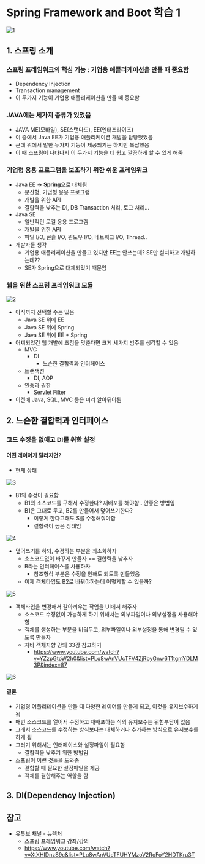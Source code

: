 # Spring Framework and Boot 학습 1

![1](Spring_images/1.png)

## 1. 스프링 소개

### 스프링 프레임워크의 핵심 기능 : 기업용 애플리케이션을 만들 때 중요함

- Dependency Injection
- Transaction management
- 이 두가지 기능이 기업용 애플리케이션을 만들 때 중요함

### JAVA에는 세가지 종류가 있었음

- JAVA ME(모바일), SE(스탠다드), EE(엔터프라이즈)
- 이 중에서 Java EE가 기업용 애플리케이션 개발을 담당했었음
- 근데 위에서 말한 두가지 기능이 제공되기는 하지만 복잡했음
- 이 때 스프링이 나타나서 이 두가지 기능을 더 쉽고 깔끔하게 할 수 있게 해줌

### 기업형 응용 프로그램을 보조하기 위한 쉬운 프레임워크

- Java EE -> <b>Spring</b>으로 대체됨
  - 분산형, 기업형 응용 프로그램
  - 개발을 위한 API
  - 결합력을 낮추는 DI, DB Transaction 처리, 로그 처리...
- Java SE
  - 일반적인 로컬 응용 프로그램
  - 개발을 위한 API
  - 파일 I/O, 콘솔 I/O, 윈도우 I/O, 네트워크 I/O, Thread..
- 개발자들 생각
  - 기업용 애플리케이션을 만들고 있지만 EE는 안쓰는데? SE만 설치하고 개발하는데??
  - SE가 Spring으로 대체되었기 때문임

### 웹을 위한 스프링 프레임워크 모듈

![2](Spring_images/2.png)

- 아직까지 선택할 수는 있음
  - Java SE 위에 EE
  - Java SE 위에 Spring
  - Java SE 위에 EE + Spring
- 어찌되었건 웹 개발에 초점을 맞춘다면 크게 세가지 범주를 생각할 수 있음
  - MVC
    - DI
      - 느슨한 결합력과 인터페이스
  - 트랜잭션
    - DI, AOP
  - 인증과 권한
    - Servlet Filter
- 이전에 Java, SQL, MVC 등은 미리 알아둬야됨



## 2. 느슨한 결합력과 인터페이스

### 코드 수정을 없애고 DI를 위한 설정

#### 어떤 레이어가 달라지면?

- 현재 상태

![3](Spring_images/3.png)

- B1의 수정이 필요함
  - B1의 소스코드를 구해서 수정한다? 재배포를 해야함.. 안좋은 방법임
  - B1은 그대로 두고, B2를 만들어서 덮어쓰기한다?
    - 이렇게 한다고해도 S를 수정해줘야함
    - 결합력이 높은 상태임

![4](Spring_images/4.png)

- 덮어쓰기를 하되, 수정하는 부분을 최소화하자
  - 소스코드없이 바꾸게 만들자 == 결합력을 낮추자
  - B라는 인터페이스를 사용하자
    - 참조형식 부분은 수정을 안해도 되도록 만들었음
  - 이제 객체타입도 B2로 바꿔야하는데 어떻게할 수 있을까?

![5](Spring_images/5.png)

- 객체타입을 변경해서 갈아끼우는 작업을 UI에서 해주자
  - 소스코드 수정없이 가능하게 하기 위해서는 외부파일이나 외부설정을 사용해야함
  - 객체를 생성하는 부분을 비워두고, 외부파일이나 외부설정을 통해 변경될 수 있도록 만들자
  - 자바 객체지향 강의 33강 참고하기
    - https://www.youtube.com/watch?v=YZzpGtpW2h0&list=PLq8wAnVUcTFV4ZjRbyGnw6T1tgmYDLM3P&index=87

![6](Spring_images/6.png)

#### 결론

- 기업형 어플리테이션을 만들 때 다양한 레이어를 만들게 되고, 이것을 유지보수하게 됨
- 매번 소스코드를 열어서 수정하고 재배포하는 식의 유지보수는 위험부담이 있음
- 그래서 소스코드를 수정하는 방식보다는 대체하거나 추가하는 방식으로 유지보수를 하게 됨
- 그러기 위해서는 인터페이스와 설정파일이 필요함
  - 결합력을 낮추기 위한 방법임
- 스프링이 이런 것들을 도와줌
  - 결합할 때 필요한 설정파일을 제공
  - 객체를 결합해주는 역할을 함



## 3. DI(Dependency Injection)





## 참고

- 유튜브 채널 - 뉴렉처
  - 스프링 프레임워크 강좌/강의
  - https://www.youtube.com/watch?v=XtXHIDnzS9c&list=PLq8wAnVUcTFUHYMzoV2RoFoY2HDTKru3T


